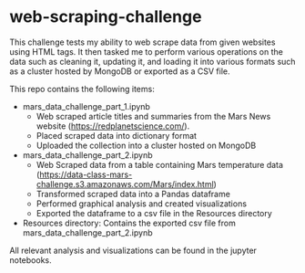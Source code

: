 # web-scraping-challenge

This challenge tests my ability to web scrape data from given websites using HTML tags. It then tasked me to perform various operations on the data such as cleaning it, updating it, and loading it into various formats such as a cluster hosted by MongoDB or exported as a CSV file.

This repo contains the following items:

- mars_data_challenge_part_1.ipynb
	- Web scraped article titles and summaries from the Mars News website (https://redplanetscience.com/).
	- Placed scraped data into dictionary format
	- Uploaded the collection into a cluster hosted on MongoDB
- mars_data_challenge_part_2.ipynb
	- Web Scraped data from a table containing Mars temperature data (https://data-class-mars-challenge.s3.amazonaws.com/Mars/index.html)
	- Transformed scraped data into a Pandas dataframe
	- Performed graphical analysis and created visualizations
	- Exported the dataframe to a csv file in the Resources directory
- Resources directory: Contains the exported csv file from mars_data_challenge_part_2.ipynb

All relevant analysis and visualizations can be found in the jupyter notebooks.